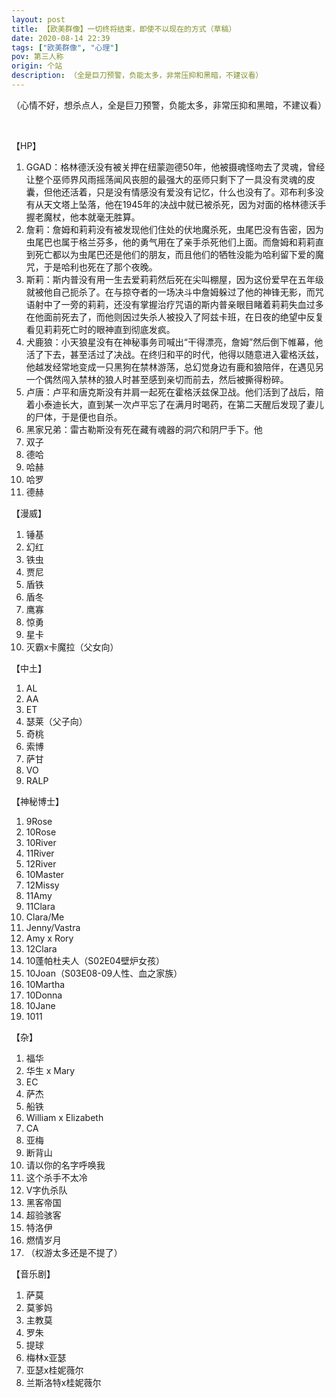 ```yaml
---
layout: post
title: 【欧美群像】一切终将结束，即使不以现在的方式（草稿）
date: 2020-08-14 22:39
tags: ["欧美群像", "心理"]
pov: 第三人称
origin: 个站
description: （全是巨刀预警，负能太多，非常压抑和黑暗，不建议看）
---
```


（心情不好，想杀点人，全是巨刀预警，负能太多，非常压抑和黑暗，不建议看）

<br>

【HP】

1. GGAD：格林德沃没有被关押在纽蒙迦德50年，他被摄魂怪吻去了灵魂，曾经让整个巫师界风雨摇荡闻风丧胆的最强大的巫师只剩下了一具没有灵魂的皮囊，但他还活着，只是没有情感没有爱没有记忆，什么也没有了。邓布利多没有从天文塔上坠落，他在1945年的决战中就已被杀死，因为对面的格林德沃手握老魔杖，他本就毫无胜算。
2. 詹莉：詹姆和莉莉没有被发现他们住处的伏地魔杀死，虫尾巴没有告密，因为虫尾巴也属于格兰芬多，他的勇气用在了亲手杀死他们上面。而詹姆和莉莉直到死亡都以为虫尾巴还是他们的朋友，而且他们的牺牲没能为哈利留下爱的魔咒，于是哈利也死在了那个夜晚。
3. 斯莉：斯内普没有用一生去爱莉莉然后死在尖叫棚屋，因为这份爱早在五年级就被他自己扼杀了。在与掠夺者的一场决斗中詹姆躲过了他的神锋无影，而咒语射中了一旁的莉莉，还没有掌握治疗咒语的斯内普亲眼目睹着莉莉失血过多在他面前死去了，而他则因过失杀人被投入了阿兹卡班，在日夜的绝望中反复看见莉莉死亡时的眼神直到彻底发疯。
4. 犬鹿狼：小天狼星没有在神秘事务司喊出“干得漂亮，詹姆”然后倒下帷幕，他活了下去，甚至活过了决战。在终归和平的时代，他得以随意进入霍格沃兹，他越发经常地变成一只黑狗在禁林游荡，总幻觉身边有鹿和狼陪伴，在遇见另一个偶然闯入禁林的狼人时甚至感到亲切而前去，然后被撕得粉碎。
5. 卢唐：卢平和唐克斯没有并肩一起死在霍格沃兹保卫战。他们活到了战后，陪着小泰迪长大，直到某一次卢平忘了在满月时喝药，在第二天醒后发现了妻儿的尸体，于是便也自杀。
6. 黑家兄弟：雷古勒斯没有死在藏有魂器的洞穴和阴尸手下。他
7. 双子
8. 德哈
9. 哈赫
10. 哈罗
11. 德赫

【漫威】

1. 锤基
2. 幻红
3. 铁虫
4. 贾尼
5. 盾铁
6. 盾冬
7. 鹰寡
8. 惊勇
9. 星卡
10. 灭霸x卡魔拉（父女向）

【中土】

1. AL
2. AA
3. ET
4. 瑟莱（父子向）
5. 奇桃
6. 索博
7. 萨甘
8. VO
9. RALP

【神秘博士】

1. 9Rose
2. 10Rose
3. 10River
3. 11River
4. 12River
5. 10Master
6. 12Missy
7. 11Amy
7. 11Clara
7. Clara/Me
7. Jenny/Vastra
8. Amy x Rory
9. 12Clara
10. 10蓬帕杜夫人（S02E04壁炉女孩）
11. 10Joan（S03E08-09人性、血之家族）
12. 10Martha
13. 10Donna
14. 10Jane
15. 1011

【杂】

1. 福华
2. 华生 x Mary
3. EC
4. 萨杰
5. 船铁
6. William x Elizabeth
7. CA
8. 亚梅
9. 断背山
10. 请以你的名字呼唤我
11. 这个杀手不太冷
12. V字仇杀队
13. 黑客帝国
14. 超验骇客
15. 特洛伊
16. 燃情岁月
17. （权游太多还是不提了）

【音乐剧】

1. 萨莫
2. 莫爹妈
3. 主教莫
4. 罗朱
5. 提球
6. 梅林x亚瑟
7. 亚瑟x桂妮薇尔
8. 兰斯洛特x桂妮薇尔
